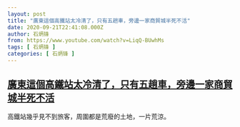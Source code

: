 ```yaml
---
layout: post
title: "廣東這個高鐵站太冷清了，只有五趟車，旁邊一家商貿城半死不活"
date: 2020-09-21T22:41:08.000Z
author: 石炳锋
from: https://www.youtube.com/watch?v=LiqQ-BUwhMs
tags: [ 石炳锋 ]
categories: [ 石炳锋 ]
---
```

<!--1600728068000-->
[廣東這個高鐵站太冷清了，只有五趟車，旁邊一家商貿城半死不活](https://www.youtube.com/watch?v=LiqQ-BUwhMs)
------

<div>
高鐵站幾乎見不到旅客，周圍都是荒廢的土地，一片荒涼。
</div>
